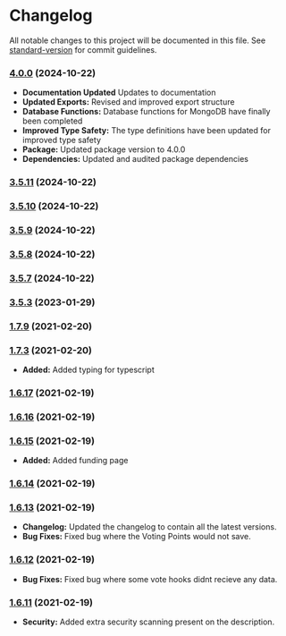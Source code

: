 # Changelog

All notable changes to this project will be documented in this file. See [standard-version](https://github.com/conventional-changelog/standard-version) for commit guidelines.

### [4.0.0](https://github.com/MaximKing1/BLWebhooks/compare/v3.5.11...v4.0.0) (2024-10-22)
* **Documentation Updated** Updates to documentation
* **Updated Exports:** Revised and improved export structure
* **Database Functions:** Database functions for MongoDB have finally been completed
* **Improved Type Safety:** The type definitions have been updated for improved type safety
* **Package:** Updated package version to 4.0.0
* **Dependencies:** Updated and audited package dependencies

### [3.5.11](https://github.com/MaximKing1/BLWebhooks/compare/v3.5.10...v3.5.11) (2024-10-22)

### [3.5.10](https://github.com/MaximKing1/BLWebhooks/compare/v3.5.9...v3.5.10) (2024-10-22)

### [3.5.9](https://github.com/MaximKing1/BLWebhooks/compare/v3.5.8...v3.5.9) (2024-10-22)

### [3.5.8](https://github.com/MaximKing1/BLWebhooks/compare/v3.5.3...v3.5.8) (2024-10-22)

### [3.5.7](https://github.com/MaximKing1/BLWebhooks/compare/v3.5.3...v3.5.7) (2024-10-22)

### [3.5.3](https://github.com/MaximKing1/BLWebhooks/compare/v3.0.0...v3.5.3) (2023-01-29)

### [1.7.9](https://github.com/MaximKing1/BLWebhooks/compare/v1.7.5...v1.7.9) (2021-02-20)

### [1.7.3](https://github.com/MaximKing1/BLWebhooks/compare/v1.7.2...v1.7.3) (2021-02-20)

* **Added:** Added typing for typescript
### [1.6.17](https://github.com/MaximKing1/BLWebhooks/compare/v1.6.16...v1.6.17) (2021-02-19)

### [1.6.16](https://github.com/MaximKing1/BLWebhooks/compare/v1.6.15...v1.6.16) (2021-02-19)

### [1.6.15](https://github.com/Strider-Bot/BLWebhooks/compare/v1.6.14...v1.6.15) (2021-02-19)

* **Added:** Added funding page
### [1.6.14](https://github.com/Strider-Bot/BLWebhooks/compare/v1.6.13...v1.6.14) (2021-02-19)

### [1.6.13](https://github.com/Strider-Bot/BLWebhooks/compare/v1.6.12...v1.6.13) (2021-02-19)

* **Changelog:** Updated the changelog to contain all the latest versions.
* **Bug Fixes:** Fixed bug where the Voting Points would not save.

### [1.6.12](https://github.com/Strider-Bot/BLWebhooks/compare/v1.6.11...v1.6.12) (2021-02-19)

* **Bug Fixes:** Fixed bug where some vote hooks didnt recieve any data.

### [1.6.11](https://github.com/Strider-Bot/BLWebhooks/compare/v1.6.10...v1.6.11) (2021-02-19)

* **Security:** Added extra security scanning present on the description.
